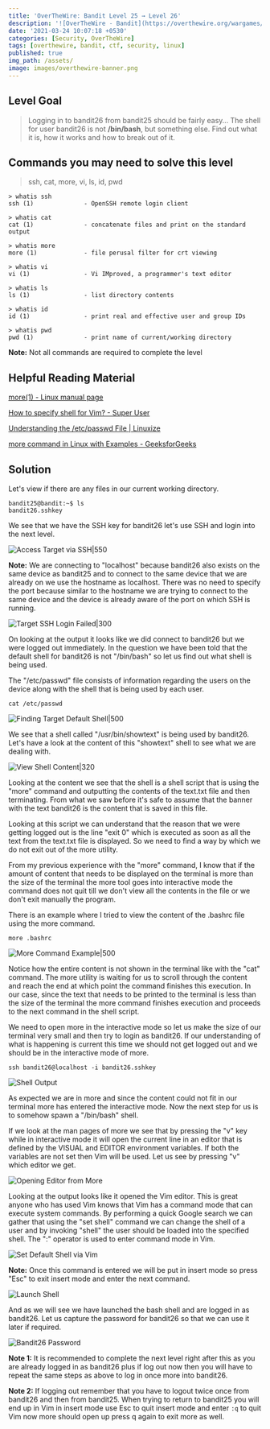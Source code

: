 ```yaml
---
title: 'OverTheWire: Bandit Level 25 → Level 26'
description: '![OverTheWire - Bandit](https://overthewire.org/wargames/bandit/bandit26.html)'
date: '2021-03-24 10:07:18 +0530'
categories: [Security, OverTheWire]
tags: [overthewire, bandit, ctf, security, linux]
published: true
img_path: /assets/
image: images/overthewire-banner.png
---
```


## Level Goal

> Logging in to bandit26 from bandit25 should be fairly easy… The shell for user bandit26 is not **/bin/bash**, but something else. Find out what it is, how it works and how to break out of it.

## Commands you may need to solve this level

> ssh, cat, more, vi, ls, id, pwd

```
> whatis ssh  
ssh (1)              - OpenSSH remote login client

> whatis cat  
cat (1)              - concatenate files and print on the standard output

> whatis more  
more (1)             - file perusal filter for crt viewing

> whatis vi  
vi (1)               - Vi IMproved, a programmer's text editor

> whatis ls  
ls (1)               - list directory contents

> whatis id  
id (1)               - print real and effective user and group IDs

> whatis pwd  
pwd (1)              - print name of current/working directory
```

**Note:** Not all commands are required to complete the level

## Helpful Reading Material

[more(1) - Linux manual page](https://man7.org/linux/man-pages/man1/more.1.html)

[How to specify shell for Vim? - Super User](https://superuser.com/questions/287994/how-to-specify-shell-for-vim)

[Understanding the /etc/passwd File \| Linuxize](https://linuxize.com/post/etc-passwd-file/)

[more command in Linux with Examples - GeeksforGeeks](https://www.geeksforgeeks.org/more-command-in-linux-with-examples/)

## Solution

Let's view if there are any files in our current working directory.

```
bandit25@bandit:~$ ls
bandit26.sshkey
```

We see that we have the SSH key for bandit26 let's use SSH and login into the next level.

![Access Target via SSH|550](images/bandit-25-26/target-ssh-login.png)

**Note:** We are connecting to "localhost" because bandit26 also exists on the same device as bandit25 and to connect to the same device that we are already on we use the hostname as localhost. There was no need to specify the port because similar to the hostname we are trying to connect to the same device and the device is already aware of the port on which SSH is running.

![Target SSH Login Failed|300](images/bandit-25-26/target-ssh-login-2.png)

On looking at the output it looks like we did connect to bandit26 but we were logged out immediately. In the question we have been told that the default shell for bandit26 is not "/bin/bash" so let us find out what shell is being used.

The "/etc/passwd" file consists of information regarding the users on the device along with the shell that is being used by each user.

```
cat /etc/passwd
```

![Finding Target Default Shell|500](images/bandit-25-26/target-default-shell.png)

We see that a shell called "/usr/bin/showtext" is being used by bandit26. Let's have a look at the content of this "showtext" shell to see what we are dealing with.

![View Shell Content|320](images/bandit-25-26/shell-content.png)

Looking at the content we see that the shell is a shell script that is using the "more" command and outputting the contents of the text.txt file and then terminating. From what we saw before it's safe to assume that the banner with the text bandit26 is the content that is saved in this file.

Looking at this script we can understand that the reason that we were getting logged out is the line "exit 0" which is executed as soon as all the text from the text.txt file is displayed. So we need to find a way by which we do not exit out of the more utility.

From my previous experience with the "more" command, I know that if the amount of content that needs to be displayed on the terminal is more than the size of the terminal the more tool goes into interactive mode the command does not quit till we don't view all the contents in the file or we don't exit manually the program.

There is an example where I tried to view the content of the .bashrc file using the more command.

```
more .bashrc
```

![More Command Example|500](images/bandit-25-26/more-example.png)

Notice how the entire content is not shown in the terminal like with the "cat" command. The more utility is waiting for us to scroll through the content and reach the end at which point the command finishes this execution.
In our case, since the text that needs to be printed to the terminal is less than the size of the terminal the more command finishes execution and proceeds to the next command in the shell script.

We need to open more in the interactive mode so let us make the size of our terminal very small and then try to login as bandit26. If our understanding of what is happening is current this time we should not get logged out and we should be in the interactive mode of more.

```
ssh bandit26@localhost -i bandit26.sshkey
```

![Shell Output](images/bandit-25-26/shell-output.png)

As expected we are in more and since the content could not fit in our terminal more has entered the interactive mode. Now the next step for us is to somehow spawn a "/bin/bash" shell.

If we look at the man pages of more we see that by pressing the "v" key while in interactive mode it will open the current line in an editor that is defined by the VISUAL and EDITOR environment variables. If both the variables are not set then Vim will be used. Let us see by pressing "v" which editor we get.

![Opening Editor from More](images/bandit-25-26/opening-editor.png)

Looking at the output looks like it opened the Vim editor. This is great anyone who has used Vim knows that Vim has a command mode that can execute system commands. By performing a quick Google search we can gather that using the "set shell" command we can change the shell of a user and by invoking "shell" the user should be loaded into the specified shell. The ":" operator is used to enter command mode in Vim.

![Set Default Shell via Vim](images/bandit-25-26/default-shell-via-vim.png)

**Note:** Once this command is entered we will be put in insert mode so press "Esc" to exit insert mode and enter the next command.

![Launch Shell](images/bandit-25-26/launch-shell.png)

And as we will see we have launched the bash shell and are logged in as bandit26. Let us capture the password for bandit26 so that we can use it later if required.

![Bandit26 Password](images/bandit-25-26/bandit26-password.png)

**Note 1:** It is recommended to complete the next level right after this as you are already logged in as bandit26 plus if log out now then you will have to repeat the same steps as above to log in once more into bandit26.

**Note 2:** If logging out remember that you have to logout twice once from bandit26 and then from bandit25. When trying to return to bandit25 you will end up in Vim in insert mode use Esc to quit insert mode and enter `:q` to quit Vim now more should open up press q again to exit more as well.